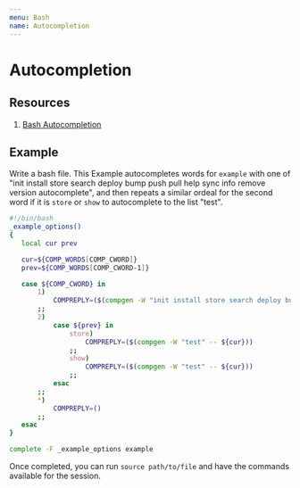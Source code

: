 ```yaml
---
menu: Bash
name: Autocompletion
---
```


# Autocompletion

## Resources

1. [Bash Autocompletion](https://iridakos.com/programming/2018/03/01/bash-programmable-completion-tutorial)

## Example

Write a bash file. This Example autocompletes words for `example` with one of "init install store search deploy bump push pull help sync info remove version autocomplete", and then repeats a similar ordeal for the second word if it is `store` or `show` to autocomplete to the list "test".

```sh
#!/bin/bash
_example_options()
{
   local cur prev

   cur=${COMP_WORDS[COMP_CWORD]}
   prev=${COMP_WORDS[COMP_CWORD-1]}

   case ${COMP_CWORD} in
       1)
           COMPREPLY=($(compgen -W "init install store search deploy bump push pull help sync info remove version autocomplete" -- ${cur}))
       ;;
       2)
           case ${prev} in
               store)
                   COMPREPLY=($(compgen -W "test" -- ${cur}))
               ;;
               show)
                   COMPREPLY=($(compgen -W "test" -- ${cur}))
               ;;
           esac
       ;;
       *)
           COMPREPLY=()
       ;;
   esac
}

complete -F _example_options example
```

Once completed, you can run `source path/to/file` and have the commands available for the session.

